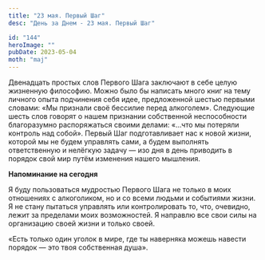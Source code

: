 ```yaml
---
title: "23 мая. Первый Шаг"
desc: "День за Днем - 23 мая. Первый Шаг"

id: "144"
heroImage: ""
pubDate: 2023-05-04
moth: "maj"
---
```


Двенадцать простых слов Первого Шага заключают в себе целую жизненную
философию. Можно было бы написать много книг на тему личного опыта подчинения
себя идее, предложенной шестью первыми словами: «Мы признали своё бессилие
перед алкоголем». Следующие шесть слов говорят о нашем признании собственной
неспособности благоразумно распоряжаться своими делами: «…что мы потеряли
контроль над собой». Первый Шаг подготавливает нас к новой жизни, которой мы
не будем управлять сами, а будем выполнять ответственную и нелёгкую задачу —
изо дня в день приводить в порядок свой мир путём изменения нашего мышления.

**Напоминание на сегодня**

Я буду пользоваться мудростью Первого Шага не только в моих отношениях с
алкоголиком, но и со всеми людьми и событиями жизни. Я не стану пытаться
управлять или контролировать то, что, очевидно, лежит за пределами моих
возможностей. Я направлю все свои силы на организацию своей жизни и только
своей.

«Есть только один уголок в мире, где ты наверняка можешь навести порядок — это
твоя собственная душа».
